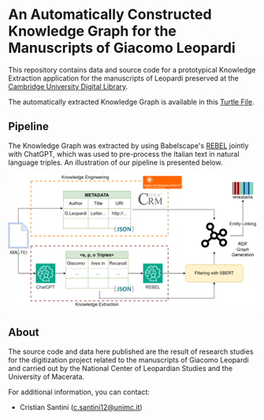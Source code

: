 
# An Automatically Constructed Knowledge Graph for the Manuscripts of Giacomo Leopardi

This repository contains data and source code for a prototypical Knowledge Extraction application for the 
manuscripts of Leopardi preserved at the [Cambridge University Digital Library](https://cudl.lib.cam.ac.uk/collections/leopardi/1).

The automatically extracted Knowledge Graph is available in this [Turtle File](results/leopardi_kg_v1.ttl).

## Pipeline

The Knowledge Graph was extracted by using Babelscape's [REBEL](https://huggingface.co/Babelscape/rebel-large) 
jointly with ChatGPT, which was used to pre-process the Italian text in natural language triples. An illustration of 
our pipeline is presented below.

![Illustration of the KE approach used in this repository.](docs/cudl_approach.png)

## About

The source code and data here published are the result of research studies for the digitization project related to the 
manuscripts of Giacomo 
Leopardi and carried out by the National Center of Leopardian Studies and the University of Macerata.

For additional information, you can contact:
- Cristian Santini ([c.santini12@unimc.it]())